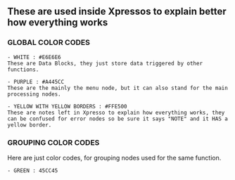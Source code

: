 ## These are used inside Xpressos to explain better how everything works

### GLOBAL COLOR CODES

    - WHITE : #E6E6E6
    These are Data Blocks, they just store data triggered by other functions.

    - PURPLE : #A445CC
    These are the mainly the menu node, but it can also stand for the main processing nodes.

    - YELLOW WITH YELLOW BORDERS : #FFE500
    These are notes left in Xpresso to explain how everything works, they can be confused for error nodes so be sure it says "NOTE" and it HAS a yellow border.

### GROUPING COLOR CODES

Here are just color codes, for grouping nodes used for the same function.

    - GREEN : 45CC45
